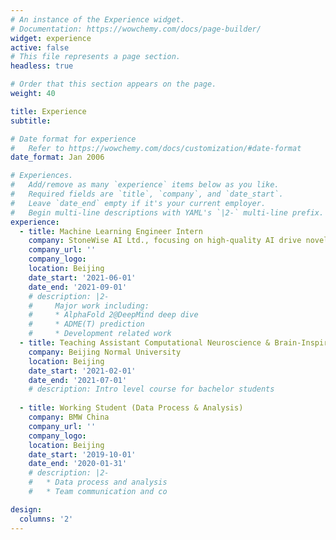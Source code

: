 ```yaml
---
# An instance of the Experience widget.
# Documentation: https://wowchemy.com/docs/page-builder/
widget: experience
active: false
# This file represents a page section.
headless: true

# Order that this section appears on the page.
weight: 40

title: Experience
subtitle:

# Date format for experience
#   Refer to https://wowchemy.com/docs/customization/#date-format
date_format: Jan 2006

# Experiences.
#   Add/remove as many `experience` items below as you like.
#   Required fields are `title`, `company`, and `date_start`.
#   Leave `date_end` empty if it's your current employer.
#   Begin multi-line descriptions with YAML's `|2-` multi-line prefix.
experience:
  - title: Machine Learning Engineer Intern
    company: StoneWise AI Ltd., focusing on high-quality AI drive novel drug discovery
    company_url: ''
    company_logo: 
    location: Beijing
    date_start: '2021-06-01'
    date_end: '2021-09-01'
    # description: |2-
    #     Major work including:
    #     * AlphaFold 2@DeepMind deep dive
    #     * ADME(T) prediction
    #     * Development related work
  - title: Teaching Assistant Computational Neuroscience & Brain-Inspired AI
    company: Beijing Normal University
    location: Beijing
    date_start: '2021-02-01'
    date_end: '2021-07-01'
    # description: Intro level course for bachelor students
        
  - title: Working Student (Data Process & Analysis)
    company: BMW China
    company_url: ''
    company_logo: 
    location: Beijing
    date_start: '2019-10-01'
    date_end: '2020-01-31'
    # description: |2- 
    #   * Data process and analysis
    #   * Team communication and co

design:
  columns: '2'
---
```

